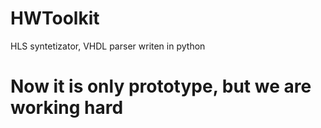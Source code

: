 # HWToolkit
HLS syntetizator, VHDL parser writen in python

# Now it is only prototype, but we are working hard
